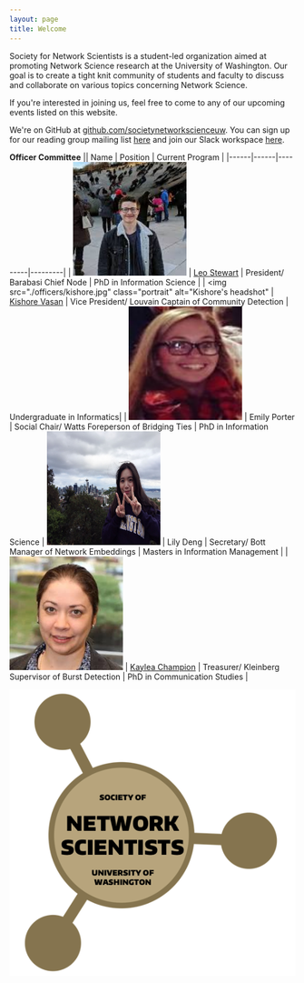 ```yaml
---
layout: page
title: Welcome
---
```


Society for Network Scientists is a student-led organization aimed at promoting Network Science research at the University of Washington. Our goal is to create a tight knit community of students and faculty to discuss and collaborate on various topics concerning Network Science.

If you're interested in joining us, feel free to come to any of our upcoming events listed on this website.

We're on GitHub at [github.com/societynetworkscienceuw](https://github.com/societynetworkscienceuw).
You can sign up for our reading group mailing list [here](http://mailman11.u.washington.edu/mailman/listinfo/social_networks_reading_group) and join our Slack workspace [here](https://join.slack.com/t/uw-sns/signup).

**Officer Committee**
|| Name | Position | Current Program |
|------|------|---------|---------|
| <img src="./officers/leo.jpeg" class="portrait" alt="Leo's headshot" /> | [Leo Stewart](https://leostewart.weebly.com/) | President/ Barabasi Chief Node | PhD in Information Science |
| <img src="./officers/kishore.jpg" class="portrait" alt="Kishore's headshot" | [Kishore Vasan](https://kishorevasan.me) | Vice President/ Louvain Captain of Community Detection | Undergraduate in Informatics|
| <img src="./officers/emily.jpg" class="portrait" alt="Emily's headshot">  | Emily Porter | Social Chair/ Watts Foreperson of Bridging Ties | PhD in Information Science
| <img src="./officers/lily.jpg" class="portrait" alt="Lily's headshot"> | Lily Deng | Secretary/ Bott Manager of Network Embeddings | Masters in Information Management |
| <img src="./officers/kaylea.jpeg" class="portrait" alt="Kaylea's headshot">  | [Kaylea Champion](http://www.kayleachampion.com) | Treasurer/ Kleinberg Supervisor of Burst Detection | PhD in Communication Studies |

<style>
img.portrait {
  width: 100%;
  height: auto;
  position: relative;
  width: 200px;
  height: 200px;
  overflow: hidden;
}
</style>

![](./assets/img/sns_logo.png)
